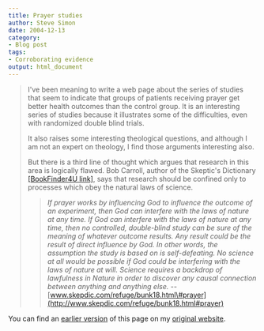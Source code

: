 ```yaml
---
title: Prayer studies
author: Steve Simon
date: 2004-12-13
category:
- Blog post
tags:
- Corroborating evidence
output: html_document
---
```

> I\'ve been meaning to write a web page about the series of studies
> that seem to indicate that groups of patients receiving prayer get
> better health outcomes than the control group. It is an interesting
> series of studies because it illustrates some of the difficulties,
> even with randomized double blind trials.
>
> It also raises some interesting theological questions, and although I
> am not an expert on theology, I find those arguments interesting also.
>
> But there is a third line of thought which argues that research in
> this area is logically flawed. Bob Carroll, author of the Skeptic\'s
> Dictionary [\[BookFinder4U
> link\]](http://www.bookfinder4u.com/detail/0471272426.html), says that
> research should be confined only to processes which obey the natural
> laws of science.
>
> > *If prayer works by influencing God to influence the outcome of an
> > experiment, then God can interfere with the laws of nature at any
> > time. If God can interfere with the laws of nature at any time, then
> > no controlled, double-blind study can be sure of the meaning of
> > whatever outcome results. Any result could be the result of direct
> > influence by God. In other words, the assumption the study is based
> > on is self-defeating. No science at all would be possible if God
> > could be interfering with the laws of nature at will. Science
> > requires a backdrop of lawfulness in Nature in order to discover any
> > causal connection between anything and anything else.* \--
> > [www.skepdic.com/refuge/bunk18.html\#prayer](http://www.skepdic.com/refuge/bunk18.html#prayer)

You can find an [earlier version](http://www.pmean.com/04/PrayerStudies.html) of this page on my [original website](http://www.pmean.com/original_site.html).
